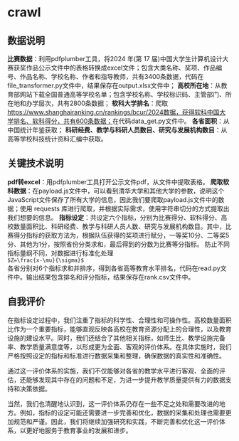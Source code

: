 # crawl
## 数据说明
**比赛数据**：利用pdfplumber工具，将2024 年(第 17 届)中国大学生计算机设计大赛获奖作品公示文件中的表格转换成excel文件；包含大类名称、奖项、作品编号、作品名称、学校名称、作者和指导教师，共有3400条数据，代码在file_transformer.py文件中，结果保存在output.xlsx文件中；
**高校所在地**：从教育部网站下载全国普通高等学校名单；包含学校名称、学校标识码、主管部门、所在地和办学层次，共有2800条数据；
**软科大学排名**：爬取<https://www.shanghairanking.cn/rankings/bcur/2024数据，获得软科中国大学排名、软科得分，共有600条数据；>在代码data_get.py文件中。
**各省面积**：从中国统计年鉴获取；
**科研经费、教学与科研人员数目、研究与发展机构数目**：从高等学校科技统计资料汇编中获取。
## 关键技术说明
**pdf转excel**：用pdfplumber工具打开公示文件pdf，从文件中提取表格。
**爬取软科数据**：在payload.js文件中，可以看到清华大学和其他大学的参数，说明这个JavaScript文件保存了所有大学的信息，因此我们要爬取payload.js文件中的数据；使用 requests 库进行爬取，并根据实际需求，使用字符串切分的方式提取出我们想要的信息。
**指标设定**：共设定六个指标，分别为比赛得分、软科得分、高校数量面积比、科研经费、教学与科研人员人数、研究与发展机构数目。其中，比赛得分指标的获取方法为，根据队伍获得的奖项进行赋分，一等奖10分、二等奖5分、其他为1分，按照省份分类求和，最后得到的分数为比赛等分指标。
防止不同指标量纲不同，对数据进行标准化处理
<br>`$Z=\frac{x-\mu}{\sigma}$`<br>
  各省分别对6个指标求和并排序，得到各省高等教育水平排名，代码在read.py文件中。输出结果包含排名和评分指标，结果保存在rank.csv文件中。
##  自我评价
在指标设定过程中，我们注重了指标的科学性、合理性和可操作性。高校数量面积比作为一个重要指标，能够直观反映各高校在教育资源分配上的合理性，以及教育设施的建设水平。同时，我们还结合了其他相关指标，如师生比、教学设施完备率、教学质量满意度等，以形成更为全面、客观的评价体系。在具体实施时，我们严格按照设定的指标和标准进行数据采集和整理，确保数据的真实性和准确性。

通过这一评价体系的实施，我们不仅能够对各省的教学水平进行客观、全面的评估，还能够发现其中存在的问题和不足，为进一步提升教学质量提供有力的数据支持和决策依据。

当然，我们也清醒地认识到，这一评价体系仍存在一些不足之处和需要改进的地方。例如，指标的设定可能还需要进一步完善和优化，数据的采集和处理也需要更加规范和严谨。因此，我们将继续加强研究和实践，不断完善和优化这一评价体系，以更好地服务于教育事业的发展和进步。
